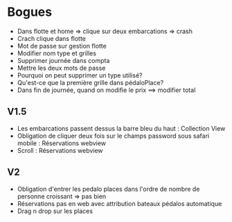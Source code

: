 Bogues
=========

* Dans flotte et home => clique sur deux embarcations => crash
* Crach clique dans flotte
* Mot de passe sur gestion flotte
* Modifier nom type et grilles
* Supprimer journée dans compta
* Mettre les deux mots de passe
* Pourquoi on peut supprimer un type utilisé?
* Qu'est-ce que la première grille dans pédaloPlace?
* Dans fin de journée, quand on modifie le prix ==> modifier total

## V1.5
* Les embarcations passent dessus la barre bleu du haut : Collection View
* Obligation de cliquer deux fois sur le champs password sous safari mobile : Réservations webview
* Scroll : Réservations webview

## V2
* Obligation d'entrer les pedalo places dans l'ordre de nombre de personne croissant => pas bien
* Réservations pas en web avec attribution bateaux pédalos automatique
* Drag n drop sur les places
